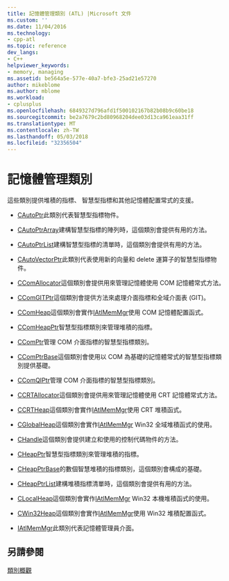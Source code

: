 ```yaml
---
title: 記憶體管理類別 (ATL) |Microsoft 文件
ms.custom: ''
ms.date: 11/04/2016
ms.technology:
- cpp-atl
ms.topic: reference
dev_langs:
- C++
helpviewer_keywords:
- memory, managing
ms.assetid: be564a5e-577e-40a7-bfe3-25ad21e57270
author: mikeblome
ms.author: mblome
ms.workload:
- cplusplus
ms.openlocfilehash: 6849327d796afd1f500102167b82b08b9c60be18
ms.sourcegitcommit: be2a7679c2bd80968204dee03d13ca961eaa31ff
ms.translationtype: MT
ms.contentlocale: zh-TW
ms.lasthandoff: 05/03/2018
ms.locfileid: "32356504"
---
```

# <a name="memory-management-classes"></a>記憶體管理類別
這些類別提供堆積的指標、 智慧型指標和其他記憶體配置常式的支援。  
  
-   [CAutoPtr](../atl/reference/cautoptr-class.md)此類別代表智慧型指標物件。  
  
-   [CAutoPtrArray](../atl/reference/cautoptrarray-class.md)建構智慧型指標的陣列時，這個類別會提供有用的方法。  
  
-   [CAutoPtrList](../atl/reference/cautoptrlist-class.md)建構智慧型指標的清單時，這個類別會提供有用的方法。  
  
-   [CAutoVectorPtr](../atl/reference/cautovectorptr-class.md)此類別代表使用新的向量和 delete 運算子的智慧型指標物件。  
  
-   [CComAllocator](../atl/reference/ccomallocator-class.md)這個類別會提供用來管理記憶體使用 COM 記憶體常式方法。  
  
-   [CComGITPtr](../atl/reference/ccomgitptr-class.md)這個類別會提供方法來處理介面指標和全域介面表 (GIT)。  
  
-   [CComHeap](../atl/reference/ccomheap-class.md)這個類別會實作[IAtlMemMgr](../atl/reference/iatlmemmgr-class.md)使用 COM 記憶體配置函式。  
  
-   [CComHeapPtr](../atl/reference/ccomheapptr-class.md)智慧型指標類別來管理堆積的指標。  
  
-   [CComPtr](../atl/reference/ccomptr-class.md)管理 COM 介面指標的智慧型指標類別。  
  
-   [CComPtrBase](../atl/reference/ccomptrbase-class.md)這個類別會使用以 COM 為基礎的記憶體常式的智慧型指標類別提供基礎。  
  
-   [CComQIPtr](../atl/reference/ccomqiptr-class.md)管理 COM 介面指標的智慧型指標類別。  
  
-   [CCRTAllocator](../atl/reference/ccrtallocator-class.md)這個類別會提供用來管理記憶體使用 CRT 記憶體常式方法。  
  
-   [CCRTHeap](../atl/reference/ccrtheap-class.md)這個類別會實作[IAtlMemMgr](../atl/reference/iatlmemmgr-class.md)使用 CRT 堆積函式。  
  
-   [CGlobalHeap](../atl/reference/cglobalheap-class.md)這個類別會實作[IAtlMemMgr](../atl/reference/iatlmemmgr-class.md) Win32 全域堆積函式的使用。  
  
-   [CHandle](../atl/reference/chandle-class.md)這個類別會提供建立和使用的控制代碼物件的方法。  
  
-   [CHeapPtr](../atl/reference/cheapptr-class.md)智慧型指標類別來管理堆積的指標。  
  
-   [CHeapPtrBase](../atl/reference/cheapptrbase-class.md)的數個智慧堆積的指標類別，這個類別會構成的基礎。  
  
-   [CHeapPtrList](../atl/reference/cheapptrlist-class.md)建構堆積指標清單時，這個類別會提供有用的方法。  
  
-   [CLocalHeap](../atl/reference/clocalheap-class.md)這個類別會實作[IAtlMemMgr](../atl/reference/iatlmemmgr-class.md) Win32 本機堆積函式的使用。  
  
-   [CWin32Heap](../atl/reference/cwin32heap-class.md)這個類別會實作[IAtlMemMgr](../atl/reference/iatlmemmgr-class.md)使用 Win32 堆積配置函式。  
  
-   [IAtlMemMgr](../atl/reference/iatlmemmgr-class.md)此類別代表記憶體管理員介面。  
  
## <a name="see-also"></a>另請參閱  
 [類別概觀](../atl/atl-class-overview.md)


